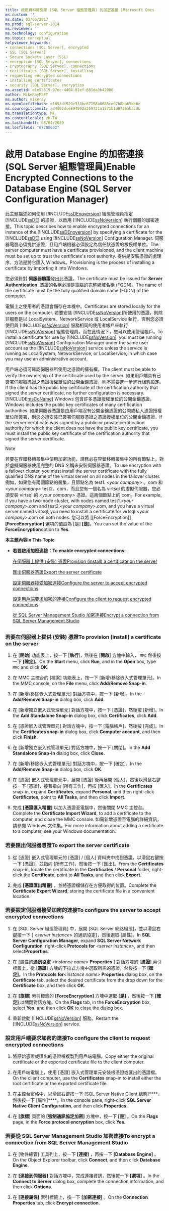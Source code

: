 ```yaml
---
title: 啟用資料庫引擎 (SQL Server 組態管理員) 的加密連接 |Microsoft Docs
ms.custom: ''
ms.date: 03/06/2017
ms.prod: sql-server-2014
ms.reviewer: ''
ms.technology: configuration
ms.topic: conceptual
helpviewer_keywords:
- connections [SQL Server], encrypted
- SSL [SQL Server]
- Secure Sockets Layer (SSL)
- encryption [SQL Server], connections
- cryptography [SQL Server], connections
- certificates [SQL Server], installing
- requesting encrypted connections
- installing certificates
- security [SQL Server], encryption
ms.assetid: e1e55519-97ec-4404-81ef-881da3b42006
author: MikeRayMSFT
ms.author: mikeray
ms.openlocfilehash: e1653df929e3f8bc67158a0685ce07b8ba65de6e
ms.sourcegitcommit: ad4d92dce894592a259721a1571b1d8736abacdb
ms.translationtype: MT
ms.contentlocale: zh-TW
ms.lasthandoff: 08/04/2020
ms.locfileid: "87708602"
---
```

# <a name="enable-encrypted-connections-to-the-database-engine-sql-server-configuration-manager"></a><span data-ttu-id="22a7a-102">啟用 Database Engine 的加密連接 (SQL Server 組態管理員)</span><span class="sxs-lookup"><span data-stu-id="22a7a-102">Enable Encrypted Connections to the Database Engine (SQL Server Configuration Manager)</span></span>
  <span data-ttu-id="22a7a-103">此主題描述如何使用 [!INCLUDE[ssDEnoversion](../../includes/ssdenoversion-md.md)] 組態管理員指定 [!INCLUDE[ssDE](../../includes/ssde-md.md)] 的憑證，以啟用 [!INCLUDE[ssNoVersion](../../includes/ssnoversion-md.md)] 執行個體的加密連接。</span><span class="sxs-lookup"><span data-stu-id="22a7a-103">This topic describes how to enable encrypted connections for an instance of the [!INCLUDE[ssDEnoversion](../../includes/ssdenoversion-md.md)] by specifying a certificate for the [!INCLUDE[ssDE](../../includes/ssde-md.md)] using [!INCLUDE[ssNoVersion](../../includes/ssnoversion-md.md)] Configuration Manager.</span></span> <span data-ttu-id="22a7a-104">伺服器電腦必須提供憑證，且用戶端機器必須設定為信任該憑證的根授權單位。</span><span class="sxs-lookup"><span data-stu-id="22a7a-104">The server computer must have a certificate provisioned, and the client machine must be set up to trust the certificate's root authority.</span></span> <span data-ttu-id="22a7a-105">提供是安裝憑證的處理序，方法是將它匯入 Windows。</span><span class="sxs-lookup"><span data-stu-id="22a7a-105">Provisioning is the process of installing a certificate by importing it into Windows.</span></span>  
  
 <span data-ttu-id="22a7a-106">您必須針對 **伺服器驗證**發出此憑證。</span><span class="sxs-lookup"><span data-stu-id="22a7a-106">The certificate must be issued for **Server Authentication**.</span></span> <span data-ttu-id="22a7a-107">憑證的名稱必須是電腦的完整網域名稱 (FQDN)。</span><span class="sxs-lookup"><span data-stu-id="22a7a-107">The name of the certificate must be the fully qualified domain name (FQDN) of the computer.</span></span>  
  
 <span data-ttu-id="22a7a-108">電腦上之使用者的憑證會儲存在本機中。</span><span class="sxs-lookup"><span data-stu-id="22a7a-108">Certificates are stored locally for the users on the computer.</span></span> <span data-ttu-id="22a7a-109">若要安裝 [!INCLUDE[ssNoVersion](../../includes/ssnoversion-md.md)]所使用的憑證，則除非服務是以 LocalSystem、NetworkService 或 LocalService 執行，否則您必須使用與 [!INCLUDE[ssNoVersion](../../includes/ssnoversion-md.md)] 服務相同的使用者帳戶來執行 [!INCLUDE[ssNoVersion](../../includes/ssnoversion-md.md)] 組態管理員，而在此情況下，您可以使用管理帳戶。</span><span class="sxs-lookup"><span data-stu-id="22a7a-109">To install a certificate for use by [!INCLUDE[ssNoVersion](../../includes/ssnoversion-md.md)], you must be running [!INCLUDE[ssNoVersion](../../includes/ssnoversion-md.md)] Configuration Manager under the same user account as the [!INCLUDE[ssNoVersion](../../includes/ssnoversion-md.md)] service unless the service is running as LocalSystem, NetworkService, or LocalService, in which case you may use an administrative account.</span></span>  
  
 <span data-ttu-id="22a7a-110">用戶端必須可確認伺服器所使用之憑證的擁有權。</span><span class="sxs-lookup"><span data-stu-id="22a7a-110">The client must be able to verify the ownership of the certificate used by the server.</span></span> <span data-ttu-id="22a7a-111">如果用戶端具有已簽署伺服器憑證之憑證授權單位的公開金鑰憑證，則不需要進一步進行組態設定。</span><span class="sxs-lookup"><span data-stu-id="22a7a-111">If the client has the public key certificate of the certification authority that signed the server certificate, no further configuration is necessary.</span></span> [!INCLUDE[msCoName](../../includes/msconame-md.md)] <span data-ttu-id="22a7a-112">Windows 包含許多憑證授權單位的公開金鑰憑證。</span><span class="sxs-lookup"><span data-stu-id="22a7a-112">Windows includes the public key certificates of many certification authorities.</span></span> <span data-ttu-id="22a7a-113">如果伺服器憑證是由用戶端沒有公開金鑰憑證的公開或私人憑證授權單位所簽署，則您必須安裝已簽署伺服器憑證之憑證授權單位的公開金鑰憑證。</span><span class="sxs-lookup"><span data-stu-id="22a7a-113">If the server certificate was signed by a public or private certification authority for which the client does not have the public key certificate, you must install the public key certificate of the certification authority that signed the server certificate.</span></span>  
  
> [!NOTE]  
>  <span data-ttu-id="22a7a-114">若要在容錯移轉叢集中使用加密功能，請務必在容錯移轉叢集中的所有節點上，對於虛擬伺服器使用完整的 DNS 名稱來安裝伺服器憑證。</span><span class="sxs-lookup"><span data-stu-id="22a7a-114">To use encryption with a failover cluster, you must install the server certificate with the fully qualified DNS name of the virtual server on all nodes in the failover cluster.</span></span> <span data-ttu-id="22a7a-115">例如，如果您有兩個節點的叢集，且節點名為 test1. *\<your company>* 。com 和 *\<your company>* test2。com，而且您有一個名為 virtsql 的虛擬伺服器，您必須安裝 virtsql 的 *\<your company>* 憑證。這兩個節點上的 com。</span><span class="sxs-lookup"><span data-stu-id="22a7a-115">For example, if you have a two-node cluster, with nodes named test1.*\<your company>*.com and test2.*\<your company>*.com, and you have a virtual server named virtsql, you need to install a certificate for virtsql.*\<your company>*.com on both nodes.</span></span> <span data-ttu-id="22a7a-116">您可以將 [[ForceEncryption]] **[ForceEncryption]** 選項的值設為 [是] **[是]**。</span><span class="sxs-lookup"><span data-stu-id="22a7a-116">You can set the value of the **ForceEncryption**option to **Yes**.</span></span>  
  
 <span data-ttu-id="22a7a-117">**本主題內容**</span><span class="sxs-lookup"><span data-stu-id="22a7a-117">**In This Topic**</span></span>  
  
-   <span data-ttu-id="22a7a-118">**若要啟用加密連接：**</span><span class="sxs-lookup"><span data-stu-id="22a7a-118">**To enable encrypted connections:**</span></span>  
  
     [<span data-ttu-id="22a7a-119">在伺服器上提供 (安裝) 憑證</span><span class="sxs-lookup"><span data-stu-id="22a7a-119">Provision (install) a certificate on the server</span></span>](#Provision)  
  
     [<span data-ttu-id="22a7a-120">匯出伺服器憑證</span><span class="sxs-lookup"><span data-stu-id="22a7a-120">Export the server certificate</span></span>](#Export)  
  
     [<span data-ttu-id="22a7a-121">設定伺服器接受加密連接</span><span class="sxs-lookup"><span data-stu-id="22a7a-121">Configure the server to accept encrypted connections</span></span>](#ConfigureServerConnections)  
  
     [<span data-ttu-id="22a7a-122">設定用戶端要求加密的連接</span><span class="sxs-lookup"><span data-stu-id="22a7a-122">Configure the client to request encrypted connections</span></span>](#ConfigureClientConnections)  
  
     [<span data-ttu-id="22a7a-123">從 SQL Server Management Studio 加密連接</span><span class="sxs-lookup"><span data-stu-id="22a7a-123">Encrypt a connection from SQL Server Management Studio</span></span>](#EncryptConnection)  
  
##  <a name="SSMSProcedure"></a>  
  
###  <a name="to-provision-install-a-certificate-on-the-server"></a><a name="Provision"></a> <span data-ttu-id="22a7a-124">若要在伺服器上提供 (安裝) 憑證</span><span class="sxs-lookup"><span data-stu-id="22a7a-124">To provision (install) a certificate on the server</span></span>  
  
1.  <span data-ttu-id="22a7a-125">在 [**開始**] 功能表上，按一下 [**執行**]，然後在 [**開啟**] 方塊中輸入， `MMC` 然後按一下 **[確定]**。</span><span class="sxs-lookup"><span data-stu-id="22a7a-125">On the **Start** menu, click **Run**, and in the **Open** box, type `MMC` and click **OK**.</span></span>  
  
2.  <span data-ttu-id="22a7a-126">在 MMC 主控台的 [檔案] 功能表上，按一下 [新增/移除嵌入式管理單元]。</span><span class="sxs-lookup"><span data-stu-id="22a7a-126">In the MMC console, on the **File** menu, click **Add/Remove Snap-in**.</span></span>  
  
3.  <span data-ttu-id="22a7a-127">在 [新增/移除嵌入式管理單元] 對話方塊中，按一下 [新增]。</span><span class="sxs-lookup"><span data-stu-id="22a7a-127">In the **Add/Remove Snap-in** dialog box, click **Add**.</span></span>  
  
4.  <span data-ttu-id="22a7a-128">在 [新增獨立嵌入式管理單元] 對話方塊中，按一下 [憑證]，然後按 [新增]。</span><span class="sxs-lookup"><span data-stu-id="22a7a-128">In the **Add Standalone Snap-in** dialog box, click **Certificates**, click **Add**.</span></span>  
  
5.  <span data-ttu-id="22a7a-129">在 [憑證嵌入式管理單元] 對話方塊中，按一下 [電腦帳戶]，然後按 [完成]。</span><span class="sxs-lookup"><span data-stu-id="22a7a-129">In the **Certificates snap-in** dialog box, click **Computer account**, and then click **Finish**.</span></span>  
  
6.  <span data-ttu-id="22a7a-130">在 [新增獨立嵌入式管理單元] 對話方塊中，按一下 [關閉]。</span><span class="sxs-lookup"><span data-stu-id="22a7a-130">In the **Add Standalone Snap-in** dialog box, click **Close.**</span></span>  
  
7.  <span data-ttu-id="22a7a-131">在 [新增/移除嵌入式管理單元] 對話方塊中，按一下 [確定]。</span><span class="sxs-lookup"><span data-stu-id="22a7a-131">In the **Add/Remove Snap-in** dialog box, click **OK**.</span></span>  
  
8.  <span data-ttu-id="22a7a-132">在 [憑證] 嵌入式管理單元中，展開 [憑證] 後再展開 [個人]，然後以滑鼠右鍵按一下 [憑證]，接著指向 [所有工作]，再按 [匯入]。</span><span class="sxs-lookup"><span data-stu-id="22a7a-132">In the **Certificates** snap-in, expand **Certificates**, expand **Personal**, and then right-click **Certificates**, point to **All Tasks**, and then click **Import**.</span></span>  
  
9. <span data-ttu-id="22a7a-133">完成 **[憑證匯入精靈]** 以加入憑證至電腦中，然後關閉 MMC 主控台。</span><span class="sxs-lookup"><span data-stu-id="22a7a-133">Complete the **Certificate Import Wizard**, to add a certificate to the computer, and close the MMC console.</span></span> <span data-ttu-id="22a7a-134">如需新增憑證至電腦的詳細資訊，請參閱 Windows 文件集。</span><span class="sxs-lookup"><span data-stu-id="22a7a-134">For more information about adding a certificate to a computer, see your Windows documentation.</span></span>  
  
###  <a name="to-export-the-server-certificate"></a><a name="Export"></a><span data-ttu-id="22a7a-135">若要匯出伺服器憑證</span><span class="sxs-lookup"><span data-stu-id="22a7a-135">To export the server certificate</span></span>  
  
1.  <span data-ttu-id="22a7a-136">從 [憑證] 嵌入式管理單元的 [憑證] / [個人] 資料夾中找到憑證，以滑鼠右鍵按一下 [憑證]，並指向 [所有工作]，然後按一下 [匯出]。</span><span class="sxs-lookup"><span data-stu-id="22a7a-136">From the **Certificates** snap-in, locate the certificate in the **Certificates** / **Personal** folder, right-click the **Certificate**, point to **All Tasks**, and then click **Export**.</span></span>  
  
2.  <span data-ttu-id="22a7a-137">完成 **[憑證匯出精靈]** ，並將憑證檔儲存在方便取得的位置。</span><span class="sxs-lookup"><span data-stu-id="22a7a-137">Complete the **Certificate Export Wizard**, storing the certificate file in a convenient location.</span></span>  
  
###  <a name="to-configure-the-server-to-accept-encrypted-connections"></a><a name="ConfigureServerConnections"></a> <span data-ttu-id="22a7a-138">若要設定伺服器接受加密的連接</span><span class="sxs-lookup"><span data-stu-id="22a7a-138">To configure the server to accept encrypted connections</span></span>  
  
1.  <span data-ttu-id="22a7a-139">在 [SQL Server 組態管理員] 中，展開 [SQL Server 網路組態]，並以滑鼠右鍵按一下 [ _\<server instance>_ 的通訊協定]，然後選取 [屬性]。</span><span class="sxs-lookup"><span data-stu-id="22a7a-139">In **SQL Server Configuration Manager**, expand **SQL Server Network Configuration**, right-click **Protocols for** _\<server instance>_, and then select**Properties**.</span></span>  
  
2.  <span data-ttu-id="22a7a-140">在 [屬性的**通訊協定** _\<instance name>_ **Properties** ] 對話方塊的 [**憑證**] 索引標籤上，從 [**憑證**] 方塊的下拉式方塊中選取所需的憑證，然後按一下 **[確定]**。</span><span class="sxs-lookup"><span data-stu-id="22a7a-140">In the **Protocols for**_\<instance name>_ **Properties** dialog box, on the **Certificate** tab, select the desired certificate from the drop down for the **Certificate** box, and then click **OK**.</span></span>  
  
3.  <span data-ttu-id="22a7a-141">在 **[旗標]** 索引標籤的 **[ForceEncryption]** 方塊中選取 **[是]** ，然後按一下 **[確定]** 以關閉對話方塊。</span><span class="sxs-lookup"><span data-stu-id="22a7a-141">On the **Flags** tab, in the **ForceEncryption** box, select **Yes**, and then click **OK** to close the dialog box.</span></span>  
  
4.  <span data-ttu-id="22a7a-142">重新啟動 [!INCLUDE[ssNoVersion](../../includes/ssnoversion-md.md)] 服務。</span><span class="sxs-lookup"><span data-stu-id="22a7a-142">Restart the [!INCLUDE[ssNoVersion](../../includes/ssnoversion-md.md)] service.</span></span>  
  
###  <a name="to-configure-the-client-to-request-encrypted-connections"></a><a name="ConfigureClientConnections"></a><span data-ttu-id="22a7a-143">設定用戶端要求加密的連接</span><span class="sxs-lookup"><span data-stu-id="22a7a-143">To configure the client to request encrypted connections</span></span>  
  
1.  <span data-ttu-id="22a7a-144">將原始憑證或匯出的憑證檔複製到用戶端電腦。</span><span class="sxs-lookup"><span data-stu-id="22a7a-144">Copy either the original certificate or the exported certificate file to the client computer.</span></span>  
  
2.  <span data-ttu-id="22a7a-145">在用戶端電腦上，使用 [憑證] 嵌入式管理單元安裝根憑證或匯出的憑證檔。</span><span class="sxs-lookup"><span data-stu-id="22a7a-145">On the client computer, use the **Certificates** snap-in to install either the root certificate or the exported certificate file.</span></span>  
  
3.  <span data-ttu-id="22a7a-146">在主控台窗格中，以滑鼠右鍵按一下 [SQL Server Native Client 組態]\*\*\*\*，然後按一下 [屬性]\*\*\*\*。</span><span class="sxs-lookup"><span data-stu-id="22a7a-146">In the console pane, right-click **SQL Server Native Client Configuration**, and then click **Properties**.</span></span>  
  
4.  <span data-ttu-id="22a7a-147">在 **[旗標]** 頁面的 **[強制通訊協定加密]** 方塊中，按一下 **[是]** 。</span><span class="sxs-lookup"><span data-stu-id="22a7a-147">On the **Flags** page, in the **Force protocol encryption** box, click **Yes**.</span></span>  
  
###  <a name="to-encrypt-a-connection-from-sql-server-management-studio"></a><a name="EncryptConnection"></a><span data-ttu-id="22a7a-148">若要從 SQL Server Management Studio 加密連接</span><span class="sxs-lookup"><span data-stu-id="22a7a-148">To encrypt a connection from SQL Server Management Studio</span></span>  
  
1.  <span data-ttu-id="22a7a-149">在 [物件總管] 工具列上，按一下 **[連接]** ，再按一下 **[Database Engine]** 。</span><span class="sxs-lookup"><span data-stu-id="22a7a-149">On the Object Explorer toolbar, click **Connect**, and then click **Database Engine**.</span></span>  
  
2.  <span data-ttu-id="22a7a-150">在 **[連接到伺服器]** 對話方塊中，完成連接資訊，然後按一下 **[選項]** 。</span><span class="sxs-lookup"><span data-stu-id="22a7a-150">In the **Connect to Server** dialog box, complete the connection information, and then click **Options**.</span></span>  
  
3.  <span data-ttu-id="22a7a-151">在 **[連接屬性]** 索引標籤上，按一下 **[加密連接]** 。</span><span class="sxs-lookup"><span data-stu-id="22a7a-151">On the **Connection Properties** tab, click **Encrypt connection**.</span></span>  
  
  
